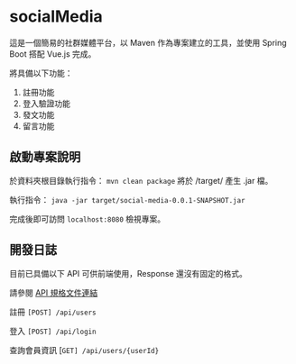 # socialMedia
這是一個簡易的社群媒體平台，以 Maven 作為專案建立的工具，並使用 Spring Boot 搭配 Vue.js 完成。

將具備以下功能：
1. 註冊功能
2. 登入驗證功能
3. 發文功能
4. 留言功能

## 啟動專案說明
於資料夾根目錄執行指令：
`` mvn clean package ``
將於 /target/ 產生 .jar 檔。

執行指令：
``java -jar target/social-media-0.0.1-SNAPSHOT.jar``

完成後即可訪問 `localhost:8080` 檢視專案。

## 開發日誌
目前已具備以下 API 可供前端使用，Response 還沒有固定的格式。

請參閱 [API 規格文件連結](/src/main/java/com/chiakaitu/social_media/controller/API.md)

註冊 `[POST] /api/users`

登入 `[POST] /api/login`

查詢會員資訊 [`GET] /api/users/{userId}`
